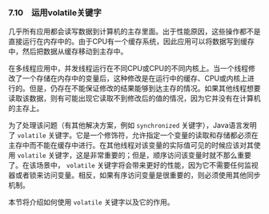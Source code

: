 ### 7.10　运用volatile关键字

几乎所有应用都会读写数据到计算机的主存里面。出于性能原因，这些操作都不是直接运行在内存中的。由于CPU有一个缓存系统，因此应用可以将数据写到缓存中，然后把数据从缓存移动到主存中。

在多线程应用中，并发线程运行在不同CPU或CPU的不同内核上。当一个线程修改了一个存储在内存中的变量后，这种修改是在运行中的缓存、CPU或内核上进行的。但是，仍存在不能保证修改的结果能够到达主存的情况。如果其他线程想要读取该数据，则有可能出现它读取不到修改后的值的情况，因为它并没有在计算机的主存上。

为了处理该问题（有其他解决方案，例如 `synchronized` 关键字），Java语言发明了 `volatile` 关键字。它是一个修饰符，允许指定一个变量的读取和存储都必须在主存中而不能在缓存中进行。在其他线程对该变量的实际值可见的时候应该对其使用 `volatile` 关键字，这是非常重要的；但是，顺序访问该变量时就不那么重要了。在该场景中， `volatile` 关键字将会带来更好的性能，因为它不需要任何监视器或者锁来访问变量。相反，如果有序访问变量是很重要的，则必须使用其他同步机制。

本节将介绍如何使用 `volatile` 关键字以及它的作用。

